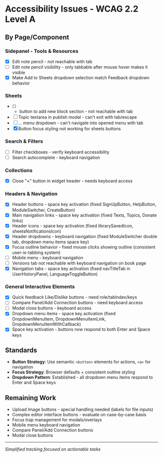 # Accessibility Issues - WCAG 2.2 Level A

## By Page/Component

### Sidepanel - Tools & Resources  
- [x] Edit note pencil - not reachable with tab
- [ ] Edit note pencil visibility - only tabbable after mouse hover makes it visible
- [x] Make Add to Sheets dropdown selection match Feedback dropdown behavior

### Sheets
- [ ] + button to add new block section - not reachable with tab
- [ ] Topic textarea in publish modal - can't exit with tab/escape
- [ ] ... menu dropdown - can't navigate into opened menu with tab
- [x] Button focus styling not working for sheets buttons

### Search & Filters
- [ ] Filter checkboxes - verify keyboard accessibility
- [ ] Search autocomplete - keyboard navigation

### Collections
- [x] Close "×" button in widget header - needs keyboard access

### Headers & Navigation  
- [x] Header buttons - space key activation (fixed SignUpButton, HelpButton, ModuleSwitcher, CreateButton)
- [x] Main navigation links - space key activation (fixed Texts, Topics, Donate links)
- [x] Header icons - space key activation (fixed librarySavedIcon, sheetsNotificationsIcon)
- [x] Header dropdowns - keyboard navigation (fixed ModuleSwitcher double tab, dropdown menu items space key)
- [x] Focus outline behavior - fixed mouse clicks showing outline (consistent user-is-tabbing system)
- [ ] Mobile menu - keyboard navigation
- [ ] Versions tab not reachable with keyboard navigation on book page
- [x] Navigation tabs - space key activation (fixed navTitleTab in UserHistoryPanel, LanguageToggleButton)

### General Interactive Elements
- [x] Quick feedback Like/Dislike buttons - need role/tabIndex/keys
- [ ] Compare Panel/Add Connection buttons - need keyboard access
- [ ] Modal close buttons - keyboard access
- [x] Dropdown menu items - space key activation (fixed DropdownMenuItem, DropdownMenuItemLink, DropdownMenuItemWithCallback)
- [x] Space key activation - buttons now respond to both Enter and Space keys

## Standards
- **Button Strategy**: Use semantic `<button>` elements for actions, `<a>` for navigation
- **Focus Strategy**: Browser defaults + consistent outline styling  
- **Dropdown Pattern**: Established - all dropdown menu items respond to Enter and Space keys

## Remaining Work
- Upload Image buttons - special handling needed (labels for file inputs)
- Complex editor interface buttons - evaluate on case-by-case basis
- Focus trap management for modals/overlays
- Mobile menu keyboard navigation
- Compare Panel/Add Connection buttons
- Modal close buttons

---
*Simplified tracking focused on actionable tasks*
